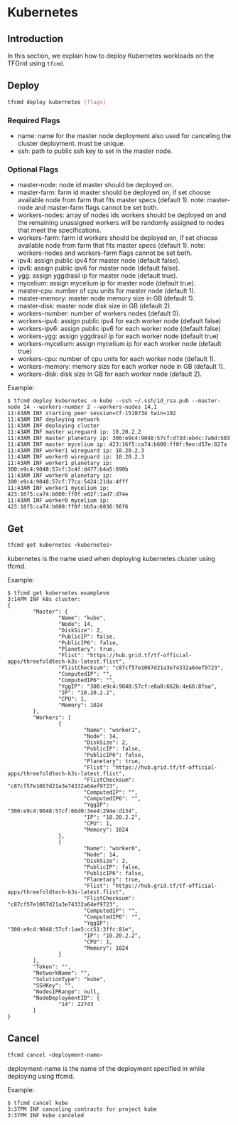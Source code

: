 <h1>Kubernetes</h1>

## Introduction

In this section, we explain how to deploy Kubernetes workloads on the TFGrid using `tfcmd`.

## Deploy

```bash
tfcmd deploy kubernetes [flags]
```

### Required Flags

- name: name for the master node deployment also used for canceling the cluster deployment. must be unique.
- ssh: path to public ssh key to set in the master node.

### Optional Flags

- master-node: node id master should be deployed on.
- master-farm: farm id master should be deployed on, if set choose available node from farm that fits master specs (default 1). note: master-node and master-farm flags cannot be set both.
- workers-nodes: array of nodes ids workers should be deployed on and the remaining unassigned workers will be randomly assigned to nodes that meet the specifications.
- workers-farm: farm id workers should be deployed on, if set choose available node from farm that fits master specs (default 1). note: workers-nodes and workers-farm flags cannot be set both.
- ipv4: assign public ipv4 for master node (default false).
- ipv6: assign public ipv6 for master node (default false).
- ygg: assign yggdrasil ip for master node (default true).
- mycelium: assign mycelium ip for master node (default true).
- master-cpu: number of cpu units for master node (default 1).
- master-memory: master node memory size in GB (default 1).
- master-disk: master node disk size in GB (default 2).
- workers-number: number of workers nodes (default 0).
- workers-ipv4: assign public ipv4 for each worker node (default false)
- workers-ipv6: assign public ipv6 for each worker node (default false)
- workers-ygg: assign yggdrasil ip for each worker node (default true)
- workers-mycelium: assign mycelium ip for each worker node (default true)
- workers-cpu: number of cpu units for each worker node (default 1).
- workers-memory: memory size for each worker node in GB (default 1).
- workers-disk: disk size in GB for each worker node (default 2).

Example:

```console
$ tfcmd deploy kubernetes -n kube --ssh ~/.ssh/id_rsa.pub --master-node 14 --workers-number 2 --workers-nodes 14,1
11:43AM INF starting peer session=tf-1510734 twin=192
11:43AM INF deploying network
11:43AM INF deploying cluster
11:43AM INF master wireguard ip: 10.20.2.2
11:43AM INF master planetary ip: 300:e9c4:9048:57cf:d73d:eb4c:7a6d:503
11:43AM INF master mycelium ip: 423:16f5:ca74:b600:ff0f:9ee:d57e:827a
11:43AM INF worker1 wireguard ip: 10.20.2.3
11:43AM INF worker0 wireguard ip: 10.20.2.3
11:43AM INF worker1 planetary ip: 300:e9c4:9048:57cf:3c4f:d477:b4a5:890b
11:43AM INF worker0 planetary ip: 300:e9c4:9048:57cf:77ca:5424:21da:4fff
11:43AM INF worker1 mycelium ip: 423:16f5:ca74:b600:ff0f:e02f:1ad7:d74e
11:43AM INF worker0 mycelium ip: 423:16f5:ca74:b600:ff0f:bb5a:6036:56f6
```

## Get

```bash
tfcmd get kubernetes <kubernetes>
```

kubernetes is the name used when deploying kubernetes cluster using tfcmd.

Example:

```console
$ tfcmd get kubernetes examplevm
3:14PM INF k8s cluster:
{
        "Master": {
                "Name": "kube",
                "Node": 14,
                "DiskSize": 2,
                "PublicIP": false,
                "PublicIP6": false,
                "Planetary": true,
                "Flist": "https://hub.grid.tf/tf-official-apps/threefoldtech-k3s-latest.flist",
                "FlistChecksum": "c87cf57e1067d21a3e74332a64ef9723",
                "ComputedIP": "",
                "ComputedIP6": "",
                "YggIP": "300:e9c4:9048:57cf:e8a0:662b:4e66:8faa",
                "IP": "10.20.2.2",
                "CPU": 1,
                "Memory": 1024
        },
        "Workers": [
                {
                        "Name": "worker1",
                        "Node": 14,
                        "DiskSize": 2,
                        "PublicIP": false,
                        "PublicIP6": false,
                        "Planetary": true,
                        "Flist": "https://hub.grid.tf/tf-official-apps/threefoldtech-k3s-latest.flist",
                        "FlistChecksum": "c87cf57e1067d21a3e74332a64ef9723",
                        "ComputedIP": "",
                        "ComputedIP6": "",
                        "YggIP": "300:e9c4:9048:57cf:66d0:3ee4:294e:d134",
                        "IP": "10.20.2.2",
                        "CPU": 1,
                        "Memory": 1024
                },
                {
                        "Name": "worker0",
                        "Node": 14,
                        "DiskSize": 2,
                        "PublicIP": false,
                        "PublicIP6": false,
                        "Planetary": true,
                        "Flist": "https://hub.grid.tf/tf-official-apps/threefoldtech-k3s-latest.flist",
                        "FlistChecksum": "c87cf57e1067d21a3e74332a64ef9723",
                        "ComputedIP": "",
                        "ComputedIP6": "",
                        "YggIP": "300:e9c4:9048:57cf:1ae5:cc51:3ffc:81e",
                        "IP": "10.20.2.2",
                        "CPU": 1,
                        "Memory": 1024
                }
        ],
        "Token": "",
        "NetworkName": "",
        "SolutionType": "kube",
        "SSHKey": "",
        "NodesIPRange": null,
        "NodeDeploymentID": {
                "14": 22743
        }
}
```

## Cancel

```bash
tfcmd cancel <deployment-name>
```

deployment-name is the name of the deployment specified in while deploying using tfcmd.

Example:

```console
$ tfcmd cancel kube
3:37PM INF canceling contracts for project kube
3:37PM INF kube canceled
```